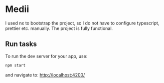 # Medii

I used nx to bootstrap the project, so I do not have to configure typescript, prettier etc. manually. The project is fully functional.


## Run tasks

To run the dev server for your app, use:

```sh
npm start
```

and navigate to: [http://localhost:4200/](http://localhost:4200/)

